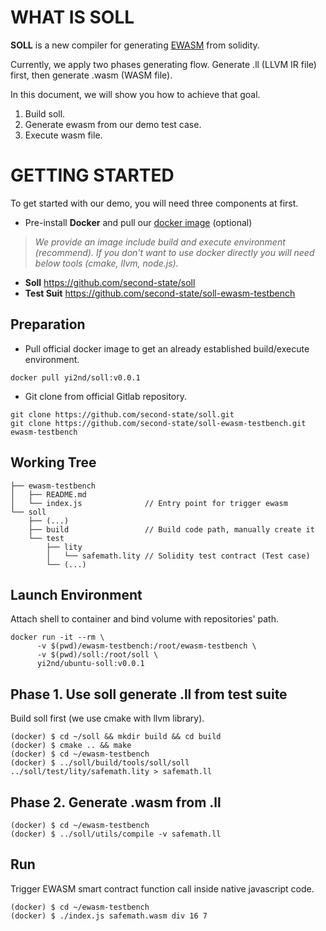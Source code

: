 # WHAT IS SOLL
**SOLL** is a new compiler for generating [EWASM](https://github.com/ewasm) from solidity.

Currently, we apply two phases generating flow. Generate .ll (LLVM IR file) first, then generate .wasm (WASM file).

In this document, we will show you how to achieve that goal.

1. Build soll.
2. Generate ewasm from our demo test case.
3. Execute wasm file.

# GETTING STARTED

To get started with our demo, you will need three components at first.

- Pre-install **Docker** and pull our [docker image](https://hub.docker.com/r/yi2nd/ubuntu-soll-build/) (optional)  

> *We provide an image include build and execute environment (recommend). If you don't want to use docker directly you will need below tools (cmake, llvm, node.js).*

- **Soll** https://github.com/second-state/soll
- **Test Suit** https://github.com/second-state/soll-ewasm-testbench

## Preparation
- Pull official docker image to get an already established build/execute environment.
```Shell
docker pull yi2nd/soll:v0.0.1
```

- Git clone from official Gitlab repository.
```Shell
git clone https://github.com/second-state/soll.git
git clone https://github.com/second-state/soll-ewasm-testbench.git ewasm-testbench
```


## Working Tree
```
├── ewasm-testbench
│   ├── README.md
│   └── index.js              // Entry point for trigger ewasm 
└── soll
    ├── (...)
    ├── build                 // Build code path, manually create it
    └── test
        ├── lity
        │   └── safemath.lity // Solidity test contract (Test case)
        └── (...)
```

## Launch Environment
Attach shell to container and bind volume with repositories' path.
```Shell
docker run -it --rm \
      -v $(pwd)/ewasm-testbench:/root/ewasm-testbench \
      -v $(pwd)/soll:/root/soll \
      yi2nd/ubuntu-soll:v0.0.1
```

## Phase 1. Use soll generate .ll from test suite
Build soll first (we use cmake with llvm library).
```Shell
(docker) $ cd ~/soll && mkdir build && cd build
(docker) $ cmake .. && make
(docker) $ cd ~/ewasm-testbench
(docker) $ ../soll/build/tools/soll/soll ../soll/test/lity/safemath.lity > safemath.ll
```

## Phase 2. Generate .wasm from .ll
```Shell
(docker) $ cd ~/ewasm-testbench
(docker) $ ../soll/utils/compile -v safemath.ll
```

## Run 
Trigger EWASM smart contract function call inside native javascript code.
```Shell
(docker) $ cd ~/ewasm-testbench
(docker) $ ./index.js safemath.wasm div 16 7
```
